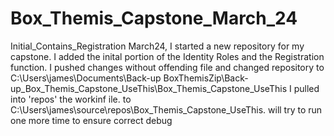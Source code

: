 # Box_Themis_Capstone_March_24
Initial_Contains_Registration
March24, I started a new repository for my capstone. I added the inital portion of the Identity Roles and the Registration function.
I pushed changes without offending file and changed repository to C:\Users\james\Documents\Back-up BoxThemisZip\Back-up_Box_Themis_Capstone_UseThis\Box_Themis_Capstone_UseThis
I pulled into 'repos' the workinf ile.  to C:\Users\james\source\repos\Box_Themis_Capstone_UseThis. will try to run one more time to ensure correct debug
